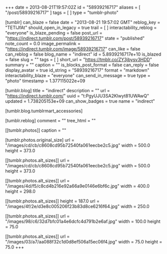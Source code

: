 +++
date = 2013-08-21T19:57:02Z
id = "58939216717"
aliases = [ "/post/58939216717" ]
tags = [ ]
type = "tumblr-photo"

[tumblr]
can_blaze = false
date = "2013-08-21 19:57:02 GMT"
reblog_key = "TETIJfAt"
should_open_in_legacy = true
trail = [ ]
interactability_reblog = "everyone"
is_blaze_pending = false
post_url = "https://indirect.tumblr.com/post/58939216717"
state = "published"
note_count = 0.0
image_permalink = "https://indirect.tumblr.com/image/58939216717"
can_like = false
can_reblog = false
blog_name = "indirect"
id = 5.8939216717e+10
is_blazed = false
slug = ""
tags = [ ]
short_url = "https://tmblr.co/ZY3jbysv3HDD"
summary = ""
caption = ""
is_blocks_post_format = false
can_reply = false
display_avatar = true
id_string = "58939216717"
format = "markdown"
interactability_blaze = "everyone"
can_send_in_message = true
type = "photo"
timestamp = 1.377115022e+09

[tumblr.blog]
title = "indirect"
description = ""
url = "https://indirect.tumblr.com/"
uuid = "t:PgyUJU3SA2Klwyt81UWAwQ"
updated = 1.738205153e+09
can_show_badges = true
name = "indirect"

[tumblr.blog.tumblrmart_accessories]

[tumblr.reblog]
comment = ""
tree_html = ""

[[tumblr.photos]]
caption = ""

[tumblr.photos.original_size]
url = "/images/cd/cb/c8608cd95b72540fa061eecbe2c5.jpg"
width = 500.0
height = 373.0

[[tumblr.photos.alt_sizes]]
url = "/images/cd/cb/c8608cd95b72540fa061eecbe2c5.jpg"
width = 500.0
height = 373.0

[[tumblr.photos.alt_sizes]]
url = "/images/4d/f5/c8cd4b216e92a66a9e0146e6bf6c.jpg"
width = 400.0
height = 298.0

[[tumblr.photos.alt_sizes]]
height = 187.0
url = "/images/4f/2e/d3e8c005206f23b83d8ce6216f64.jpg"
width = 250.0

[[tumblr.photos.alt_sizes]]
url = "/images/98/c6/32d7bfc01a4e6dcfc4d791b2e6af.jpg"
width = 100.0
height = 75.0

[[tumblr.photos.alt_sizes]]
url = "/images/03/a7/aa088f32c1d0d8ef506a15ec06f4.jpg"
width = 75.0
height = 75.0
+++
